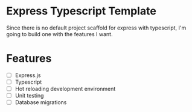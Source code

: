 # Express Typescript Template
Since there is no default project scaffold for express with typescript, I'm going to build one with the features I want.

# Features
- [ ] Express.js
- [ ] Typescript
- [ ] Hot reloading development environment
- [ ] Unit testing
- [ ] Database migrations
